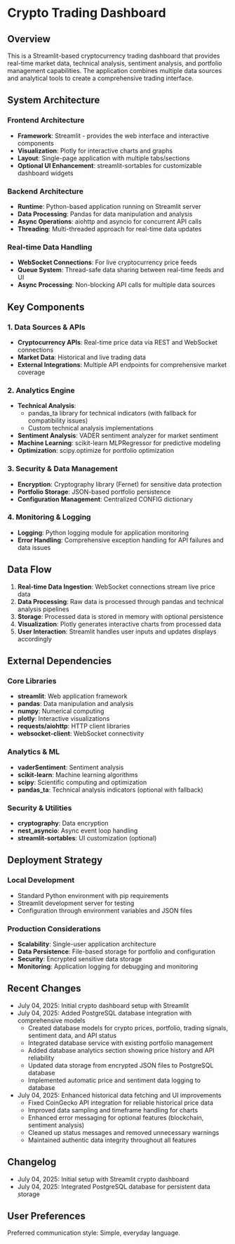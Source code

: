 # Crypto Trading Dashboard

## Overview

This is a Streamlit-based cryptocurrency trading dashboard that provides real-time market data, technical analysis, sentiment analysis, and portfolio management capabilities. The application combines multiple data sources and analytical tools to create a comprehensive trading interface.

## System Architecture

### Frontend Architecture
- **Framework**: Streamlit - provides the web interface and interactive components
- **Visualization**: Plotly for interactive charts and graphs
- **Layout**: Single-page application with multiple tabs/sections
- **Optional UI Enhancement**: streamlit-sortables for customizable dashboard widgets

### Backend Architecture
- **Runtime**: Python-based application running on Streamlit server
- **Data Processing**: Pandas for data manipulation and analysis
- **Async Operations**: aiohttp and asyncio for concurrent API calls
- **Threading**: Multi-threaded approach for real-time data updates

### Real-time Data Handling
- **WebSocket Connections**: For live cryptocurrency price feeds
- **Queue System**: Thread-safe data sharing between real-time feeds and UI
- **Async Processing**: Non-blocking API calls for multiple data sources

## Key Components

### 1. Data Sources & APIs
- **Cryptocurrency APIs**: Real-time price data via REST and WebSocket connections
- **Market Data**: Historical and live trading data
- **External Integrations**: Multiple API endpoints for comprehensive market coverage

### 2. Analytics Engine
- **Technical Analysis**: 
  - pandas_ta library for technical indicators (with fallback for compatibility issues)
  - Custom technical analysis implementations
- **Sentiment Analysis**: VADER sentiment analyzer for market sentiment
- **Machine Learning**: scikit-learn MLPRegressor for predictive modeling
- **Optimization**: scipy.optimize for portfolio optimization

### 3. Security & Data Management
- **Encryption**: Cryptography library (Fernet) for sensitive data protection
- **Portfolio Storage**: JSON-based portfolio persistence
- **Configuration Management**: Centralized CONFIG dictionary

### 4. Monitoring & Logging
- **Logging**: Python logging module for application monitoring
- **Error Handling**: Comprehensive exception handling for API failures and data issues

## Data Flow

1. **Real-time Data Ingestion**: WebSocket connections stream live price data
2. **Data Processing**: Raw data is processed through pandas and technical analysis pipelines
3. **Storage**: Processed data is stored in memory with optional persistence
4. **Visualization**: Plotly generates interactive charts from processed data
5. **User Interaction**: Streamlit handles user inputs and updates displays accordingly

## External Dependencies

### Core Libraries
- **streamlit**: Web application framework
- **pandas**: Data manipulation and analysis
- **numpy**: Numerical computing
- **plotly**: Interactive visualizations
- **requests/aiohttp**: HTTP client libraries
- **websocket-client**: WebSocket connectivity

### Analytics & ML
- **vaderSentiment**: Sentiment analysis
- **scikit-learn**: Machine learning algorithms
- **scipy**: Scientific computing and optimization
- **pandas_ta**: Technical analysis indicators (optional with fallback)

### Security & Utilities
- **cryptography**: Data encryption
- **nest_asyncio**: Async event loop handling
- **streamlit-sortables**: UI customization (optional)

## Deployment Strategy

### Local Development
- Standard Python environment with pip requirements
- Streamlit development server for testing
- Configuration through environment variables and JSON files

### Production Considerations
- **Scalability**: Single-user application architecture
- **Data Persistence**: File-based storage for portfolio and configuration
- **Security**: Encrypted sensitive data storage
- **Monitoring**: Application logging for debugging and monitoring

## Recent Changes

- July 04, 2025: Initial crypto dashboard setup with Streamlit
- July 04, 2025: Added PostgreSQL database integration with comprehensive models
  - Created database models for crypto prices, portfolio, trading signals, sentiment data, and API status
  - Integrated database service with existing portfolio management
  - Added database analytics section showing price history and API reliability
  - Updated data storage from encrypted JSON files to PostgreSQL database
  - Implemented automatic price and sentiment data logging to database
- July 04, 2025: Enhanced historical data fetching and UI improvements
  - Fixed CoinGecko API integration for reliable historical price data
  - Improved data sampling and timeframe handling for charts
  - Enhanced error messaging for optional features (blockchain, sentiment analysis)
  - Cleaned up status messages and removed unnecessary warnings
  - Maintained authentic data integrity throughout all features

## Changelog

- July 04, 2025: Initial setup with Streamlit crypto dashboard
- July 04, 2025: Integrated PostgreSQL database for persistent data storage

## User Preferences

Preferred communication style: Simple, everyday language.